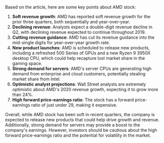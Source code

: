 Based on the article, here are some key points about AMD stock:

1. **Soft revenue growth**: AMD has reported soft revenue growth for the prior three quarters, both sequentially and year-over-year.
2. **Declining revenue**: Analysts expect a double-digit revenue decline in Q2, with declining revenue expected to continue throughout 2019.
3. **Cutting revenue guidance**: AMD has cut its revenue guidance into the mid-single digits for year-over-year growth rate.
4. **New product launches**: AMD is scheduled to release new products, including a refreshed 500 Series of GPUs and a new Ryzen 9 3950X desktop CPU, which could help recapture lost market share in the gaming space.
5. **Strong demand for servers**: AMD's server CPUs are generating high demand from enterprise and cloud customers, potentially stealing market share from Intel.
6. **Optimistic analyst projections**: Wall Street analysts are extremely optimistic about AMD's 2020 revenue growth, expecting it to grow more than 24%.
7. **High forward price-earnings ratio**: The stock has a forward price-earnings ratio of just under 29, making it expensive.

Overall, while AMD stock has been soft in recent quarters, the company is expected to release new products that could help drive growth and revenue. Additionally, strong demand for servers may provide a boost to the company's earnings. However, investors should be cautious about the high forward price-earnings ratio and the potential for volatility in the market.